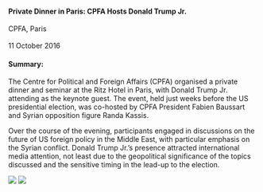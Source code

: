 <h4>Private Dinner in Paris: CPFA Hosts Donald Trump Jr.</h4>


CPFA, Paris     
<br>
11 October 2016


<h4>Summary:</h4>

The Centre for Political and Foreign Affairs (CPFA) organised a private dinner and seminar at the Ritz Hotel in Paris, with Donald Trump Jr. attending as the keynote guest. The event, held just weeks before the US presidential election, was co-hosted by CPFA President Fabien Baussart and Syrian opposition figure Randa Kassis.

Over the course of the evening, participants engaged in discussions on the future of US foreign policy in the Middle East, with particular emphasis on the Syrian conflict. Donald Trump Jr.’s presence attracted international media attention, not least due to the geopolitical significance of the topics discussed and the sensitive timing in the lead-up to the election.

![](65.JPG)
![](66.JPG)

